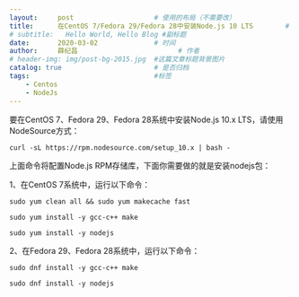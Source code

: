 ```yaml
---
layout:     post   				    # 使用的布局（不需要改）
title:      在CentOS 7/Fedora 29/Fedora 28中安装Node.js 10 LTS		  # 标题 
# subtitle:   Hello World, Hello Blog #副标题
date:       2020-03-02 				# 时间
author:     薛纪昌 						# 作者
# header-img: img/post-bg-2015.jpg 	#这篇文章标题背景图片
catalog: true 						# 是否归档
tags:								#标签
    - Centos
    - NodeJs
---
```


要在CentOS 7、Fedora 29、Fedora 28系统中安装Node.js 10.x LTS，请使用NodeSource方式：

```
curl -sL https://rpm.nodesource.com/setup_10.x | bash -
```

上面命令将配置Node.js RPM存储库，下面你需要做的就是安装nodejs包：

1、在CentOS 7系统中，运行以下命令：

```
sudo yum clean all && sudo yum makecache fast

sudo yum install -y gcc-c++ make

sudo yum install -y nodejs
```

2、在Fedora 29、Fedora 28系统中，运行以下命令：

```
sudo dnf install -y gcc-c++ make

sudo dnf install -y nodejs